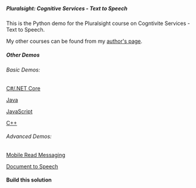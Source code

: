 ##### Pluralsight: Cognitive Services - Text to Speech

This is the Python demo for the Pluralsight course on Cogntivite Services - Text to Speech.

My other courses can be found from my [author's page](https://app.pluralsight.com/profile/author/jared-rhodes).

##### Other Demos

###### Basic Demos:

[C#/.NET Core](https://github.com/QiMataTechnologiesInc/Cognitive-Services---Text-to-Speech-.NET---Pluralsight)

[Java](https://github.com/QiMataTechnologiesInc/Cognitive-Services---Text-to-Speech-Java---Pluralsight)

[JavaScript](https://github.com/QiMataTechnologiesInc/Cognitive-Services---Text-to-Speech-JavaScript---Pluralsight-)

[C++](https://github.com/QiMataTechnologiesInc/Cognitive-Services---Text-to-Speech-C---Pluralsight)

###### Advanced Demos:

[Mobile Read Messaging](https://jaredrhodes.com)

[Document to Speech](https://jaredrhodes.com)

#### Build this solution

